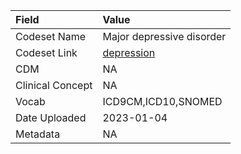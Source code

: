 |Field            |Value                     |
|:----------------|:-------------------------|
|Codeset Name     |Major depressive disorder |
|Codeset Link     |[depression](https://github.com/PEDSnet/Variable-Dictionary/blob/main/conditions/depression.csv)|
|CDM              |NA                        |
|Clinical Concept |NA                        |
|Vocab            |ICD9CM,ICD10,SNOMED       |
|Date Uploaded    |2023-01-04                |
|Metadata         |NA                        |
